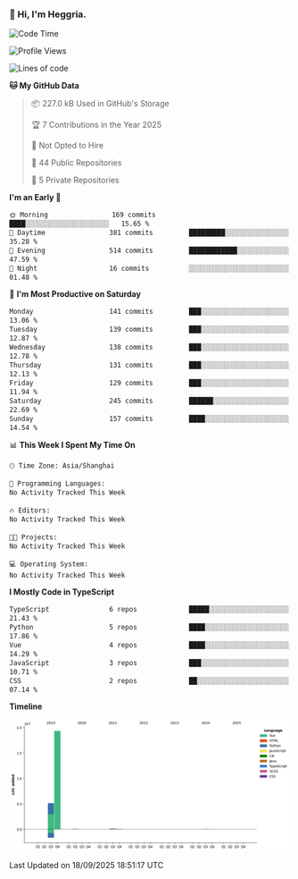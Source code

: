 ### 👋 Hi, I'm Heggria.

<!--START_SECTION:waka-->
![Code Time](http://img.shields.io/badge/Code%20Time-1%2C037%20hrs%2020%20mins-blue)

![Profile Views](http://img.shields.io/badge/Profile%20Views-1-blue)

![Lines of code](https://img.shields.io/badge/From%20Hello%20World%20I%27ve%20Written-24.8%20million%20lines%20of%20code-blue)

**🐱 My GitHub Data** 

> 📦 227.0 kB Used in GitHub's Storage 
 > 
> 🏆 7 Contributions in the Year 2025
 > 
> 🚫 Not Opted to Hire
 > 
> 📜 44 Public Repositories 
 > 
> 🔑 5 Private Repositories 
 > 
**I'm an Early 🐤** 

```text
🌞 Morning                169 commits         ████░░░░░░░░░░░░░░░░░░░░░   15.65 % 
🌆 Daytime                381 commits         █████████░░░░░░░░░░░░░░░░   35.28 % 
🌃 Evening                514 commits         ████████████░░░░░░░░░░░░░   47.59 % 
🌙 Night                  16 commits          ░░░░░░░░░░░░░░░░░░░░░░░░░   01.48 % 
```
📅 **I'm Most Productive on Saturday** 

```text
Monday                   141 commits         ███░░░░░░░░░░░░░░░░░░░░░░   13.06 % 
Tuesday                  139 commits         ███░░░░░░░░░░░░░░░░░░░░░░   12.87 % 
Wednesday                138 commits         ███░░░░░░░░░░░░░░░░░░░░░░   12.78 % 
Thursday                 131 commits         ███░░░░░░░░░░░░░░░░░░░░░░   12.13 % 
Friday                   129 commits         ███░░░░░░░░░░░░░░░░░░░░░░   11.94 % 
Saturday                 245 commits         ██████░░░░░░░░░░░░░░░░░░░   22.69 % 
Sunday                   157 commits         ████░░░░░░░░░░░░░░░░░░░░░   14.54 % 
```


📊 **This Week I Spent My Time On** 

```text
🕑︎ Time Zone: Asia/Shanghai

💬 Programming Languages: 
No Activity Tracked This Week

🔥 Editors: 
No Activity Tracked This Week

🐱‍💻 Projects: 
No Activity Tracked This Week

💻 Operating System: 
No Activity Tracked This Week
```

**I Mostly Code in TypeScript** 

```text
TypeScript               6 repos             █████░░░░░░░░░░░░░░░░░░░░   21.43 % 
Python                   5 repos             ████░░░░░░░░░░░░░░░░░░░░░   17.86 % 
Vue                      4 repos             ████░░░░░░░░░░░░░░░░░░░░░   14.29 % 
JavaScript               3 repos             ███░░░░░░░░░░░░░░░░░░░░░░   10.71 % 
CSS                      2 repos             ██░░░░░░░░░░░░░░░░░░░░░░░   07.14 % 
```



**Timeline**

![Lines of Code chart](https://raw.githubusercontent.com/heggria/heggria/main/assets/bar_graph.png)


 Last Updated on 18/09/2025 18:51:17 UTC
<!--END_SECTION:waka-->
